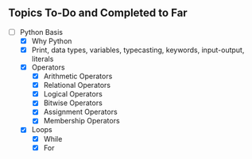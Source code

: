 ## Topics To-Do and Completed to Far
- [ ] Python Basis
    - [x] Why Python
    - [x] Print, data types, variables, typecasting, keywords, input-output, literals
    - [x] Operators
      - [x] Arithmetic Operators
      - [x] Relational Operators
      - [x] Logical Operators
      - [x] Bitwise Operators
      - [x] Assignment Operators
      - [x] Membership Operators
    - [x] Loops
      - [x] While
      - [x] For